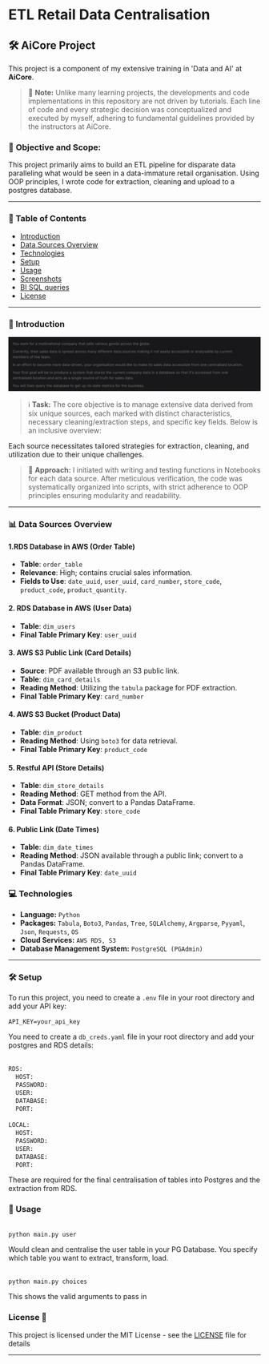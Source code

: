 #  ETL Retail Data Centralisation 

## 🛠️ **AiCore Project**

This project is a component of my extensive training in 'Data and AI' at **AiCore**.

> 🚨 **Note:** Unlike many learning projects, the developments and code implementations in this repository are not driven by tutorials. Each line of code and every strategic decision was conceptualized and executed by myself, adhering to fundamental guidelines provided by the instructors at AiCore.

### 🌟 **Objective and Scope:**
This project primarily aims to build an ETL pipeline for disparate data paralleling what would be seen in a data-immature retail organisation. Using OOP principles, I wrote code for extraction, cleaning and upload to a postgres database. 


---

### 📌 Table of Contents
- [Introduction](#introduction)
- [Data Sources Overview](#data-sources-overview)
- [Technologies](#technologies)
- [Setup](#setup)
- [Usage](#usage)
- [Screenshots](#screenshots)
- [BI SQL queries](queries.md)
- [License](#license)
----
### 🎯 Introduction
![ETL Screenshot](images/q1.png)

> ℹ️ **Task:** The core objective is to manage extensive data derived from six unique sources, each marked with distinct characteristics, necessary cleaning/extraction steps, and specific key fields. Below is an inclusive overview:

Each source necessitates tailored strategies for extraction, cleaning, and utilization due to their unique challenges.

> 🤔 **Approach:** I initiated with writing and testing functions in Notebooks for each data source. After meticulous verification, the code was systematically organized into scripts, with strict adherence to OOP principles ensuring modularity and readability.
----
### 📊 Data Sources Overview <a name="data-sources-overview"></a>
#### 1.RDS Database in AWS (Order Table)

- **Table**: `order_table`
- **Relevance**: High; contains crucial sales information.
- **Fields to Use**: `date_uuid`, `user_uuid`, `card_number`, `store_code`, `product_code`, `product_quantity`.

#### 2. RDS Database in AWS (User Data)

- **Table**: `dim_users`
- **Final Table Primary Key**: `user_uuid`


#### 3. AWS S3 Public Link (Card Details)

- **Source**: PDF available through an S3 public link.
- **Table**: `dim_card_details`
- **Reading Method**: Utilizing the `tabula` package for PDF extraction.
- **Final Table Primary Key**: `card_number`


#### 4. AWS S3 Bucket (Product Data)

- **Table**: `dim_product`
- **Reading Method**: Using `boto3` for data retrieval.
- **Final Table Primary Key**: `product_code`

#### 5. Restful API (Store Details)

- **Table**: `dim_store_details`
- **Reading Method**: GET method from the API.
- **Data Format**: JSON; convert to a Pandas DataFrame.
- **Final Table Primary Key**: `store_code`

#### 6. Public Link (Date Times)

- **Table**: `dim_date_times`
- **Reading Method**: JSON available through a public link; convert to a Pandas DataFrame.
- **Final Table Primary Key**: `date_uuid`


### 💻 Technologies <a name="technologies"></a>
- **Language:** `Python`
- **Packages:** `Tabula`, `Boto3`, `Pandas`, `Tree`, `SQLAlchemy`, `Argparse`, `Pyyaml`, `Json`, `Requests`, `OS`
- **Cloud Services:** `AWS RDS, S3`
- **Database Management System:** `PostgreSQL (PGAdmin)`
-----
### 🛠 Setup <a name="setup"></a>
To run this project, you need to create a `.env` file in your root directory and add your API key:
```shell
API_KEY=your_api_key
```
You need to create a `db_creds.yaml` file in your root directory and add your postgres and RDS details:
```shell

RDS:
  HOST: 
  PASSWORD: 
  USER: 
  DATABASE: 
  PORT: 

LOCAL:
  HOST: 
  PASSWORD: 
  USER: 
  DATABASE: 
  PORT:
```
These are required for the final centralisation of tables into Postgres and the extraction from RDS.

### 📘 Usage <a name="usage"></a>

```shell

python main.py user
```
Would clean and centralise the user table in your PG Database. You specify which table you want to extract, transform, load.
```shell

python main.py choices
```

This shows the valid arguments to pass in 



###  License 📄

This project is licensed under the MIT License - see the [LICENSE](LICENSE) file for details

---

